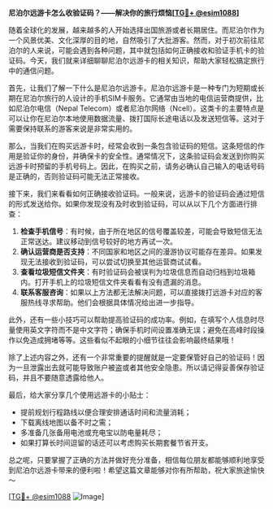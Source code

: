 **尼泊尔远游卡怎么收验证码？——解决你的旅行烦恼[[TG💪+ @esim1088](https://t.me/s/esim1088)]**

随着全球化的发展，越来越多的人开始选择出国旅游或者长期居住。而尼泊尔作为一个风景优美、文化深厚的目的地，自然吸引了大批游客。然而，对于初次前往尼泊尔的人来说，可能会遇到各种问题，其中就包括如何正确接收和验证手机卡的验证码。今天，我们就来详细聊聊尼泊尔远游卡的相关知识，帮助大家轻松搞定旅行中的通信问题。

首先，让我们了解一下什么是尼泊尔远游卡。尼泊尔远游卡是一种专门为短期或长期在尼泊尔旅行的人设计的手机SIM卡服务。它通常由当地的电信运营商提供，比如尼泊尔电信（Nepal Telecom）或者尼泊尔网络（Ncell）。这类卡的主要特点是可以让你在尼泊尔本地使用数据流量、拨打国际长途电话以及发送短信等。这对于需要保持联系的游客来说是非常实用的。

那么，当我们在购买远游卡时，经常会收到一条包含验证码的短信。这条短信的作用是验证你的身份，并确保卡的安全性。通常情况下，这条验证码会发送到你购买远游卡时预留的手机号码上。因此，在购买之前，请务必确认自己输入的电话号码是正确的，否则验证码可能无法正常接收。

接下来，我们来看看如何正确接收验证码。一般来说，远游卡的验证码会通过短信的形式发送给你。如果你发现没有及时收到验证码，可以从以下几个方面进行排查：

1. **检查手机信号**：有时候，由于所在地区的信号覆盖较差，可能会导致短信无法正常送达。建议移动到信号较好的地方再试一次。
2. **确认运营商是否支持**：不同国家和地区之间的漫游协议可能存在差异。如果发现无法接收到验证码，可以尝试切换至其他运营商试试看。
3. **查看垃圾短信文件夹**：有时验证码会被误判为垃圾信息而自动归档到垃圾箱内。打开手机上的垃圾短信文件夹看看有没有遗漏的消息。
4. **联系客服咨询**：如果以上方法都无法解决问题，可以直接拨打远游卡对应的客服热线寻求帮助。他们会根据具体情况给出进一步指导。

此外，还有一些小技巧可以帮助提高验证码的成功率。例如，在填写个人信息时尽量使用英文字符而不是中文字符；确保手机时间设置准确无误；避免在高峰时段操作以免造成拥堵等等。这些看似不起眼的小细节往往会影响最终结果哦！

除了上述内容之外，还有一个非常重要的提醒就是一定要保管好自己的验证码！因为一旦泄露出去就可能导致账户被盗或者其他安全隐患。所以请记得妥善保存验证码，并且不要随意透露给他人。

最后，给大家分享几个使用远游卡的小贴士：
- 提前规划行程路线以便合理安排通话时间和流量消耗；
- 下载离线地图以备不时之需；
- 多准备几张备用电池或充电宝以防电量耗尽；
- 如果打算长时间逗留的话还可以考虑购买长期套餐节省开支。

总之呢，只要掌握了正确的方法并做好充分准备，相信每位朋友都能够顺利地享受到尼泊尔远游卡带来的便利啦！希望这篇文章能够对你有所帮助，祝大家旅途愉快～

[[TG💪+ @esim1088](https://t.me/s/esim1088) ![Image](https://i.postimg.cc/4NQfJmqS/Snipaste-2025-05-13-00-14-12.png)]